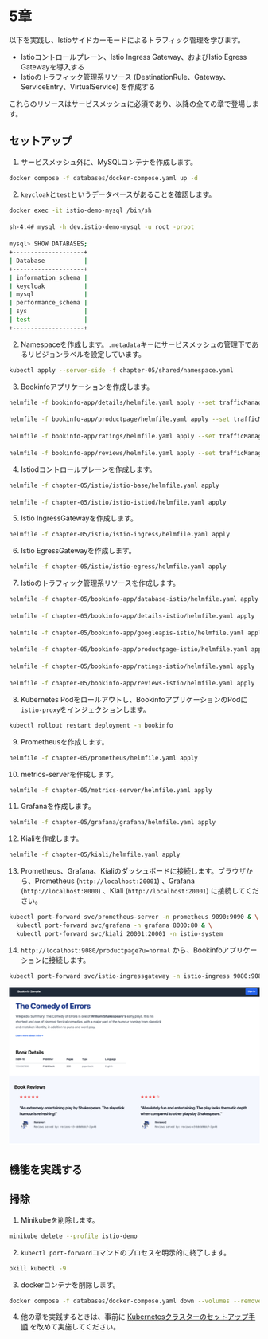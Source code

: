 # 5章

以下を実践し、Istioサイドカーモードによるトラフィック管理を学びます。

- Istioコントロールプレーン、Istio Ingress Gateway、およびIstio Egress Gatewayを導入する
- Istioのトラフィック管理系リソース (DestinationRule、Gateway、ServiceEntry、VirtualService) を作成する

これらのリソースはサービスメッシュに必須であり、以降の全ての章で登場します。

## セットアップ

1. サービスメッシュ外に、MySQLコンテナを作成します。

```bash
docker compose -f databases/docker-compose.yaml up -d
```

2. `keycloak`と`test`というデータベースがあることを確認します。

```bash
docker exec -it istio-demo-mysql /bin/sh

sh-4.4# mysql -h dev.istio-demo-mysql -u root -proot

mysql> SHOW DATABASES;
+--------------------+
| Database           |
+--------------------+
| information_schema |
| keycloak           |
| mysql              |
| performance_schema |
| sys                |
| test               |
+--------------------+
```

2. Namespaceを作成します。`.metadata`キーにサービスメッシュの管理下であるリビジョンラベルを設定しています。

```bash
kubectl apply --server-side -f chapter-05/shared/namespace.yaml
```

3. Bookinfoアプリケーションを作成します。

```bash
helmfile -f bookinfo-app/details/helmfile.yaml apply --set trafficManagement.enabled=true

helmfile -f bookinfo-app/productpage/helmfile.yaml apply --set trafficManagement.enabled=true loggedIn.enabled=true

helmfile -f bookinfo-app/ratings/helmfile.yaml apply --set trafficManagement.enabled=true

helmfile -f bookinfo-app/reviews/helmfile.yaml apply --set trafficManagement.enabled=true
```

4. Istiodコントロールプレーンを作成します。

```bash
helmfile -f chapter-05/istio/istio-base/helmfile.yaml apply

helmfile -f chapter-05/istio/istio-istiod/helmfile.yaml apply
```

5. Istio IngressGatewayを作成します。

```bash
helmfile -f chapter-05/istio/istio-ingress/helmfile.yaml apply
```

6. Istio EgressGatewayを作成します。

```bash
helmfile -f chapter-05/istio/istio-egress/helmfile.yaml apply
```

7. Istioのトラフィック管理系リソースを作成します。

```bash
helmfile -f chapter-05/bookinfo-app/database-istio/helmfile.yaml apply

helmfile -f chapter-05/bookinfo-app/details-istio/helmfile.yaml apply

helmfile -f chapter-05/bookinfo-app/googleapis-istio/helmfile.yaml apply

helmfile -f chapter-05/bookinfo-app/productpage-istio/helmfile.yaml apply

helmfile -f chapter-05/bookinfo-app/ratings-istio/helmfile.yaml apply

helmfile -f chapter-05/bookinfo-app/reviews-istio/helmfile.yaml apply
```

8. Kubernetes Podをロールアウトし、BookinfoアプリケーションのPodに`istio-proxy`をインジェクションします。

```bash
kubectl rollout restart deployment -n bookinfo
```

9. Prometheusを作成します。

```bash
helmfile -f chapter-05/prometheus/helmfile.yaml apply
```

10. metrics-serverを作成します。

```bash
helmfile -f chapter-05/metrics-server/helmfile.yaml apply
```

11. Grafanaを作成します。

```bash
helmfile -f chapter-05/grafana/grafana/helmfile.yaml apply
```

12. Kialiを作成します。

```bash
helmfile -f chapter-05/kiali/helmfile.yaml apply
```

13. Prometheus、Grafana、Kialiのダッシュボードに接続します。ブラウザから、Prometheus (`http://localhost:20001`) 、Grafana (`http://localhost:8000`) 、Kiali (`http://localhost:20001`) に接続してください。

```bash
kubectl port-forward svc/prometheus-server -n prometheus 9090:9090 & \
  kubectl port-forward svc/grafana -n grafana 8000:80 & \
  kubectl port-forward svc/kiali 20001:20001 -n istio-system
```

14. `http://localhost:9080/productpage?u=normal` から、Bookinfoアプリケーションに接続します。

```bash
kubectl port-forward svc/istio-ingressgateway -n istio-ingress 9080:9080
```

![bookinfo_productpage](../images/bookinfo_productpage.png)

## 機能を実践する

## 掃除

1. Minikubeを削除します。

```bash
minikube delete --profile istio-demo
```

2. `kubectl port-forward`コマンドのプロセスを明示的に終了します。

```bash
pkill kubectl -9
```

3. dockerコンテナを削除します。

```bash
docker compose -f databases/docker-compose.yaml down --volumes --remove-orphans
```

4. 他の章を実践するときは、事前に [Kubernetesクラスターのセットアップ手順](../README.md) を改めて実施してください。
